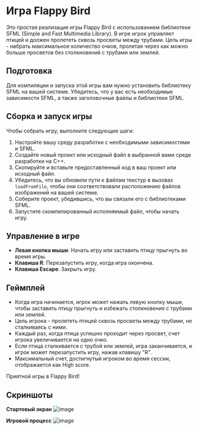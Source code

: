 # Игра Flappy Bird

Это простая реализация игры Flappy Bird с использованием библиотеки SFML (Simple and Fast Multimedia Library). В игре игрок управляет птицей и должен пролететь сквозь просветы между трубами. Цель игры - набрать максимальное количество очков, пролетая через как можно больше просветов без столкновений с трубами или землей.

## Подготовка
Для компиляции и запуска этой игры вам нужно установить библиотеку SFML на вашей системе. Убедитесь, что у вас есть необходимые зависимости SFML, а также заголовочные файлы и библиотеки SFML.

## Сборка и запуск игры
Чтобы собрать игру, выполните следующие шаги:

1. Настройте вашу среду разработки с необходимыми зависимостями и SFML.
2. Создайте новый проект или исходный файл в выбранной вами среде разработки на C++.
3. Скопируйте и вставьте предоставленный код в ваш проект или исходный файл.
4. Убедитесь, что вы обновили пути к файлам текстур в вызовах `loadFromFile`, чтобы они соответствовали расположению файлов изображений на вашей системе.
5. Соберите проект, убедившись, что вы связали его с библиотеками SFML.
6. Запустите скомпилированный исполняемый файл, чтобы начать игру.

## Управление в игре
- **Левая кнопка мыши**: Начать игру или заставить птицу прыгнуть во время игры.
- **Клавиша R**: Перезапустить игру, когда игра окончена.
- **Клавиша Escape**: Закрыть игру.

## Геймплей
- Когда игра начинается, игрок может нажать левую кнопку мыши, чтобы заставить птицу прыгнуть и избежать столкновения с трубами или землей.
- Цель игрока - пролететь птицей сквозь просветы между трубами, не сталкиваясь с ними.
- Каждый раз, когда птица успешно проходит через просвет, счет игрока увеличивается на одно очко.
- Если птица сталкивается с трубой или землей, игра заканчивается, и игрок может перезапустить игру, нажав клавишу "R".
- Максимальный счет, достигнутый игроком во время сессии, отображается как High score.

Приятной игры в Flappy Bird!

## Скриншоты
**Стартовый экран**
![image](https://github.com/s0oosauge/FlappyBird-sfml/assets/135156093/a2a6c1e9-4977-4e71-9ac6-adec9088d904)

**Игровой процесс**
![image](https://github.com/s0oosauge/FlappyBird-sfml/assets/135156093/3b5dac96-e7c4-446b-8d8a-efd7c0abdc8d)

